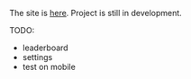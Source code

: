 The site is [here](https://keyboard-speed-trainer.netlify.app/). Project is still in development.

TODO:
- leaderboard
- settings
- test on mobile
